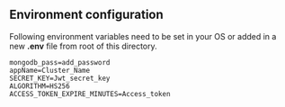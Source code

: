 ## Environment configuration

Following environment variables need to be set in your OS or added in a new **.env** file from root of this directory.
```
mongodb_pass=add_password
appName=Cluster_Name
SECRET_KEY=Jwt_secret_key
ALGORITHM=HS256
ACCESS_TOKEN_EXPIRE_MINUTES=Access_token
```
